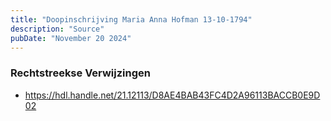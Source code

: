 ```yaml
---
title: "Doopinschrijving Maria Anna Hofman 13-10-1794"
description: "Source"
pubDate: "November 20 2024"
---
```


### Rechtstreekse Verwijzingen
- https://hdl.handle.net/21.12113/D8AE4BAB43FC4D2A96113BACCB0E9D02